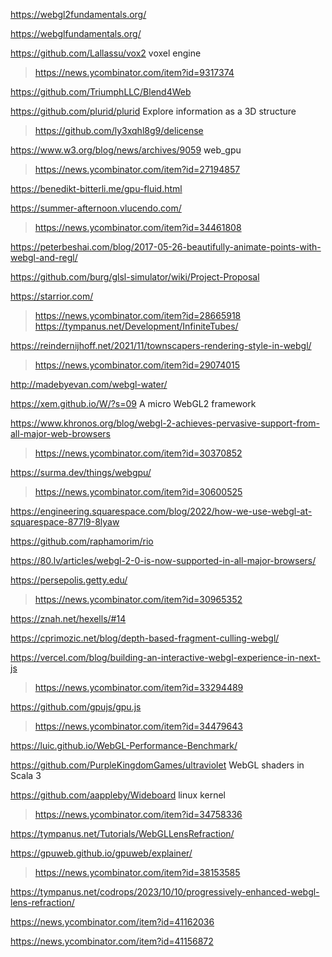 https://webgl2fundamentals.org/

https://webglfundamentals.org/

https://github.com/Lallassu/vox2 voxel engine
> https://news.ycombinator.com/item?id=9317374

https://github.com/TriumphLLC/Blend4Web

https://github.com/plurid/plurid Explore information as a 3D structure
> https://github.com/ly3xqhl8g9/delicense

https://www.w3.org/blog/news/archives/9059 web_gpu
> https://news.ycombinator.com/item?id=27194857

https://benedikt-bitterli.me/gpu-fluid.html

https://summer-afternoon.vlucendo.com/
> https://news.ycombinator.com/item?id=34461808

https://peterbeshai.com/blog/2017-05-26-beautifully-animate-points-with-webgl-and-regl/

https://github.com/burg/glsl-simulator/wiki/Project-Proposal

https://starrior.com/
> https://news.ycombinator.com/item?id=28665918 
> https://tympanus.net/Development/InfiniteTubes/

https://reindernijhoff.net/2021/11/townscapers-rendering-style-in-webgl/
> https://news.ycombinator.com/item?id=29074015

http://madebyevan.com/webgl-water/

https://xem.github.io/W/?s=09 A micro WebGL2 framework

https://www.khronos.org/blog/webgl-2-achieves-pervasive-support-from-all-major-web-browsers
> https://news.ycombinator.com/item?id=30370852

https://surma.dev/things/webgpu/
> https://news.ycombinator.com/item?id=30600525

https://engineering.squarespace.com/blog/2022/how-we-use-webgl-at-squarespace-877l9-8lyaw

https://github.com/raphamorim/rio

https://80.lv/articles/webgl-2-0-is-now-supported-in-all-major-browsers/

https://persepolis.getty.edu/
> https://news.ycombinator.com/item?id=30965352

https://znah.net/hexells/#14

https://cprimozic.net/blog/depth-based-fragment-culling-webgl/

https://vercel.com/blog/building-an-interactive-webgl-experience-in-next-js
> https://news.ycombinator.com/item?id=33294489

https://github.com/gpujs/gpu.js
> https://news.ycombinator.com/item?id=34479643

https://luic.github.io/WebGL-Performance-Benchmark/

https://github.com/PurpleKingdomGames/ultraviolet WebGL shaders in Scala 3

https://github.com/aappleby/Wideboard linux kernel
> https://news.ycombinator.com/item?id=34758336

https://tympanus.net/Tutorials/WebGLLensRefraction/

https://gpuweb.github.io/gpuweb/explainer/
> https://news.ycombinator.com/item?id=38153585

https://tympanus.net/codrops/2023/10/10/progressively-enhanced-webgl-lens-refraction/

https://news.ycombinator.com/item?id=41162036

https://news.ycombinator.com/item?id=41156872



